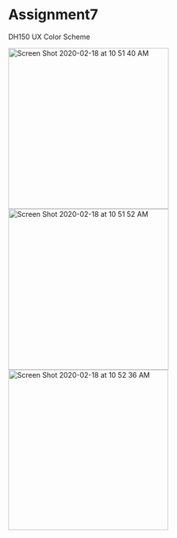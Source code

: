 # Assignment7
DH150 UX Color Scheme

<img width="323" alt="Screen Shot 2020-02-18 at 10 51 40 AM" src="https://user-images.githubusercontent.com/59623131/74769696-b4ebf000-523f-11ea-90e6-0972beca4113.png">
<img width="323" alt="Screen Shot 2020-02-18 at 10 51 52 AM" src="https://user-images.githubusercontent.com/59623131/74769707-bae1d100-523f-11ea-8691-aab14280804f.png">
<img width="322" alt="Screen Shot 2020-02-18 at 10 52 36 AM" src="https://user-images.githubusercontent.com/59623131/74769714-bd442b00-523f-11ea-9a7f-b7fdffdf2cac.png">
